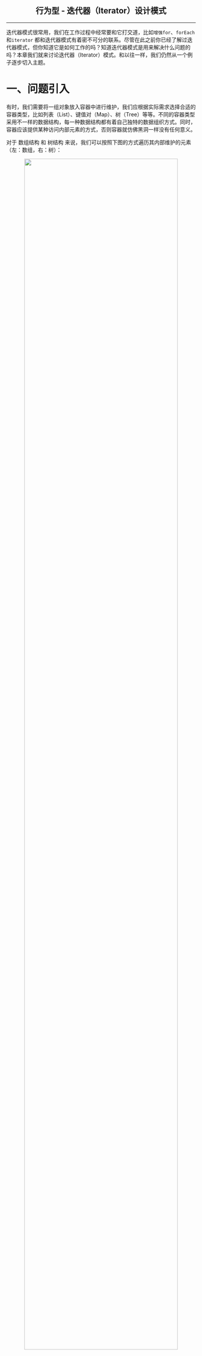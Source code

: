 ## <center> 行为型 - 迭代器（Iterator）设计模式
---

迭代器模式很常用，我们在工作过程中经常要和它打交道，比如`增强for`、`forEach`和`iterator` 都和迭代器模式有着密不可分的联系。尽管在此之前你已经了解过迭代器模式，但你知道它是如何工作的吗？知道迭代器模式是用来解决什么问题的吗？本章我们就来讨论迭代器（Iterator）模式。和以往一样，我们仍然从一个例子逐步切入主题。

# 一、问题引入
有时，我们需要将一组对象放入容器中进行维护，我们应根据实际需求选择合适的容器类型，比如列表（List）、键值对（Map）、树（Tree）等等。不同的容器类型采用不一样的数据结构，每一种数据结构都有着自己独特的数据组织方式。同时，容器应该提供某种访问内部元素的方式，否则容器就仿佛黑洞一样没有任何意义。

对于 数组结构 和 树结构 来说，我们可以按照下图的方式遍历其内部维护的元素（左：数组，右：树）：
<div align="center">
   <img src="/doc/resource/iterator/数组和树遍历图.jpg" width="90%"/>
</div>

对于不同的数据来说，遍历的方式可能是不同的。比如上图中的 数组结构 和 树结构 ，遍历他们的方式可能如下代码片段所示。

```java
// =======================================遍历数组
public void foreachArray(Object[] array) {
	for (int i = 0; i < array.length; i++) {
		Object element = array[i];
		// ==>> 使用元素
	}
}

// =======================================遍历树
public void foreachTree(Tree rootNode) {
	// 使用当前节点
	while (rootNode.children.length > 0) {
		// 处理所有子节点
		Tree[] children = rootNode.children;
		for (int i = 0; i < children.length; i++) {
			Tree child = children[i];
			// 递归处理子节点
			foreachTree(child)
		}
	}
}
```

**（问题一）容器应该保证内部结构的封装性**

有一种方式能让外部遍历到所有的内部元素，那就是内部元素对外界完全透明。但这明显行不通，内部元素对外界透明意味着失去了对象的封装性，对象的安全性会大打折扣（例如 `java.util.ArrayList`，内部维护了一个对象数组，但却无法从外部拿到这个数组的引用）。我们需要一种遍历内部元素的方式，并且还要保证容器维护的内部元素不直接暴露出来。
<div align="center">
   <img src="/doc/resource/iterator/ArrayList内部结构.jpg" width="50%"/>
</div>

**（问题二）不同的数据结构遍历方式不一样**

我们仅仅只是展示了两种数据结构的遍历方式，想象一下，现在我们需要对 链表、键值对、图 等其他的数据结构进行遍历，可以复用上面的遍历方式吗？明显不能。那么，该如何做，才能使得我们对所有的容器都可以使用一致的遍历方式？

**（问题三）遍历方法支持扩展**

对于同一种数据结构来说，有时用户希望按照不同的顺序来遍历他们。比如对于列表（数组、链表等）来说，大多数时间我们都能按照先后顺序逐个访问其内部元素，但是有些特殊情况下，却希望顺序是颠倒过来的（先进入列表的元素后访问）；甚至极端情况下，还要求访问元素的顺序是随机的。需求永远是无止境的，我们无法预知所有可能的情况，我们能做的就是提供通用的遍历方式，并且支持扩展新的遍历方式。下图中列举了对于树形结构的两种遍历方式。
<div align="center">
   <img src="/doc/resource/iterator/树的不同遍历方式.jpg" width="85%"/>
</div>

# 二、解决方案
## 2.1 解放遍历过程

迭代器模式能完美的解决上面的所有问题，并且它还在其他方面展现出了令人欣喜的特性。迭代器模式鼓励我们将对容器的遍历过程从容器对象中解放出来，放入到一个迭代器对象中。比如，对于一个 ArrayList （基于数组的列表）类中元素的遍历动作，可借助于一个 ArrayListIterator（数组列表迭代器）进行。他们之间的关系如下图所示：

<div align="center">
   <img src="/doc/resource/iterator/ArrayList和Iterator关系.jpg" width="50%"/>
</div>

> 在上图中，ArrayListIterator 是一个针对于 ArrayList 的迭代器类，当用户希望遍历已有的 arrayList 对象时，需要实例化一个迭代器对象（arrayListIterator）。`currentPos`标记即将访问的下一个元素在数组中的索引，初始为 0（表示从数组中第一个元素开始遍历）。`hasNext()`方法返回是否还有下一个待访问的元素，当数组中的所有元素都已被访问过时，返回 false；否则，返回 true。`getNextElement()`方法用于返回下一个元素，该操作将让`currentPos`向前推进，指向下一个未访问的元素。周而复始，直至`currentPos`的值等于`ArrayList#size()`，此时就已完成了对所有元素的遍历。 

## 2.2 对所有迭代器的抽象
在前面我们说过，不同的容器对于其内部元素组织方式可能完全不一样，这意味着我们无法仅用一个迭代器对象来遍历所有的容器类型。换句话说，不同的数据结构应该有与之对应的迭代器对象。基于数组的列表使用迭代器类 ArrayListIterator，基于链表的列表使用迭代器类 LinkedListIterator，基于散列表+列表组织的键值对使用迭代器类 HashMapIterator ，多路树使用迭代器类 TreeIterator，等等。此时，我们应该对迭代器进行抽象，在对所有迭代器的抽象中（Iterator）定义统一的行为，例如`getNextElement()`、`hasNext()`。如下所示：

<div align="center">
   <img src="/doc/resource/iterator/迭代器类图演进过程（一）.jpg" width="90%"/>
</div>

> 事实上，容器（Container）的层级关系远比上图中描述的复杂，这个图仅仅只是演示数据结构的丰富性的一个例子而已。毕竟，这里我们讨论的重点是迭代器而非容器，所以不会花时间去解释容器应该有哪些。

## 2.3 如何创建迭代器
每一个迭代器对象都是为了访问容器对象，所以迭代器（Iterator）必须依赖于容器（Container），否则，迭代器将没有意义。但是，实际情况是迭代器对象只能依赖于一种特定类型的容器，比如说 ArrayListIterator 只能用来遍历 ArrayList 实例，而 LinkedListIterator 只能用来遍历 LinkedList 实例。那么，我们该如何描述每一个迭代器类只能适配一种特定的数据结构？
这个问题牵涉了两个对象层次，一个是容器对象层次，它用于维护内部元素；一个是迭代器对象层次，它用于遍历容器的内部元素。如果你已经看过了本系列的其他模式，那么你应该知道如何描述在两个维度上的特定组合，没错，就是[工厂方法（Factory Method）](/doc/creational/FactoryMethod.md)。 好了，让我们将创建迭代器的过程加入到类图结构中去。

<div align="center">
   <img src="/doc/resource/iterator/迭代器类图演进过程（二）.jpg" width="85%"/>
</div>

> 在如上的类图结构中，每一个容器类都需要实现`createIterator()`方法，在该方法中返回一个特定类型的迭代器。比如在`ArrayList#createIterator()`方法中，将返回类型为 ArrayListIterator 类型的迭代器（`return new ArrayListItrator(this)`）。每一个迭代器依赖于一个容器对象，以便迭代器在工作中时，能访问到所有的内部元素。每一个迭代器对象自己决定采用哪种顺序进行遍历，但都需提供`hasNext()`方法用以判断是否已遍历完成，提供`getNextElement()`方法获取下一个元素并且将遍历过程向后推进。

## 2.4 问题回顾
回顾在上面提及的三个问题，我们对迭代器模式如何解决这些问题进行一个总结。

**问题 ==>> 不同的数据结构遍历方式不一样**

引入迭代器模式后，我们可以对所有的数据类型采用同样的遍历方式。就像下图中的示例代码一样：
<div align="center">
  <img src="/doc/resource/iterator/迭代器示例代码.png" width="40%"/>
</div>

**问题 ==>> 遍历方法应该支持扩展**

迭代器模式并未限制每一种容器类只能使用一种迭代器，你可以为任意一种容器类型实现新的迭代器。例如，针对数组列表，我们希望有时候能支持随机遍历，我们只需要实现一个 RandomIterator，并且给 ArrayList 类增加一个`randomIterator()`方法，在该方法中实例化一个 RandomIterator 即可（`return new RandomIterator(this);`）。在接下来的案例中，我们为数组类型的列表实现了支持随机遍历的迭代器。

**问题 ==>> 保证内部结构的封装性**

我们可以借助于内部类的方式来保证容器内部结构的封装性，内部类可以访问容器类的所有成员。将迭代器声明为容器类的内部类，既实现了容器的内部结构对外不透明，又使得迭代器对象可以访问到容器的所有细节。在接下来的案例中，就采用了内部类声明的迭代器。

# 三、实现案例
## 3.1 案例定义
一切的数据结构都起源于数组和链表，那么我们就以他们来演示如何为容器对象构建迭代器。我们约定：
> - 对数组提供两个迭代器，一个是按照先后顺序逐个推进，另一个则随机从剩下未访问的元素中取出一个；
> - 对链表提供的迭代器支持按照从链表头到链表尾的顺序，或者相反的顺序推进，默认从头到尾的顺序；
> - 为了和 JDK 的实现区分开来，在所有类的命名后以 '0' 结尾（例如：ArrayList0）；
> - 引入泛型来表示两种容器的存储类型；

## 3.2 类图结构
我已经实现了该案例，为了在阅读代码时有一个清晰的结构脉络，这里先介绍一下该案例的类图结构。

<div align="center">
   <img src="/doc/resource/iterator/案例类图.png" width="80%"/>
</div>

案例的类图结构如上图所示，对于类图中的类的解释如下：

- **List0<E>**：列表接口，定义了常用的添加元素（`add(E):void`）、获取大小（`size():int`）、获取元素（`get(int):E`）的行为，除此之外，还定义了创建迭代器的行为（`iterator():Iterator0<E>`）;
- **ArrayList0、LinkedList0**：基于数组、链表实现的列表；
- **Node<E>**：链表中节点的封装；
- **Iterator<E>**：迭代器接口，定义了获取下一个元素（`next():E`）、是否还有下一个元素（`hasNext():boolean`）行为；
- **RandomIterator、DefaultArrayIterator、LinkedIterator**：分别为数组的随机迭代器、数组的顺序迭代器、链表的迭代器（构造器中的参数表示当前迭代器是否按照倒序推进）；

## 3.3 代码附录
<div align="center">
   <img src="/doc/resource/iterator/代码附录.png" width="95%"/>
</div>

代码层次及类说明如上所示，更多内容请参考[案例代码](/src/main/java/com/aoligei/behavioral/iterator)。客户端示例代码如下
```java
public class Client {
    public static void main(String[] args) {
        System.out.println("|==> test for array list ----------------------------------------------------|");
        List0<String> array = new ArrayList0<>();
        for (int i = 0; i < 5; i++) {
            array.add("array element for [" + i + "]");
        }

        System.out.println("    顺序遍历器：");
        Client.doIterator(array.iterator());

        System.out.println("    随机遍历器：");
        Iterator0<String> randomIter = ((ArrayList0<String>) array).randomIterator();
        Client.doIterator(randomIter);

        System.out.println("|==> test for linked list ----------------------------------------------------|");
        List0<String> linked = new LinkedList0<>();
        for (int i = 0; i < 4; i++) {
            linked.add("linked element for [" + i + "]");
        }

        System.out.println("    正序遍历器：");
        Client.doIterator(linked.iterator());

        System.out.println("    倒序遍历器：");
        Iterator0<String> reversedIter = ((LinkedList0<String>) linked).reversedIterator();
        Client.doIterator(reversedIter);
    }


    private static void doIterator(Iterator0<String> iter) {
        while (iter.hasNext()) {
            String item = iter.next();
            System.out.println("        " + item);
        }
    }
}
```
运行结果如下
```text
|==> test for array list ----------------------------------------------------|
    顺序遍历器：
        array element for [0]
        array element for [1]
        array element for [2]
        array element for [3]
        array element for [4]
    随机遍历器：
        array element for [2]
        array element for [0]
        array element for [1]
        array element for [4]
        array element for [3]
|==> test for linked list ----------------------------------------------------|
    正序遍历器：
        linked element for [0]
        linked element for [1]
        linked element for [2]
        linked element for [3]
    倒序遍历器：
        linked element for [3]
        linked element for [2]
        linked element for [1]
        linked element for [0]
```

# 四、迭代器模式
## 4.1 意图
> **提供一种方法顺序访问一个聚合对象中各个元素，而又不需暴露该对象的内部表示。**

迭代器模式为客户端提供了一种方式（迭代器）以访问聚合对象（容器对象）中的各个元素。同时，客户端在使用时对这个聚合对象的内部是如何组织的没有任何感知，巧的是客户端在大多数时间对一个容器内部是如何存储数据的并不关心。在用户看来，不管内部是采用了哪些数据结构，只要容器实现了迭代器的接口，那就可以按照统一的方法遍历其内部元素。

## 4.2 通用结构分析
典型迭代器模式的类图结构如下所示：

<div align="center">
   <img src="/doc/resource/iterator/经典迭代器模式类图.jpg" width="80%"/>
</div>

迭代器模式的参与者有如下：

- **Iterator**：迭代器抽象。定义访问和遍历元素的接口；
- **ConcreteIterator**：针对于特定聚合（ConcreteAggregate）对象的迭代器，依赖于一个聚合对象；
- **Aggregate**：聚合抽象。定义创建相应迭代器对象的接口，以及其他的行为；
- **ConcreteAggregate**：负责创建与之对应的迭代器实例；

在迭代器模式中，迭代器一般包含有如下几个行为：

- `first()`：初始化该迭代器，设置第一个访问的元素；
- `next()`：推进迭代器，设置下一个应该访问的元素；
- `isDone()`：获取迭代器已完成遍历的标志；
- `currentItem()`：获取当前的元素；

> 这些行为并不一定总是需要分开，比如我们可以将`first()`行为隐藏于迭代器对象的构造器中，因为对于迭代器来说，初始化的最好时机往往是迭代器实例化的时候。另外，`currentItem()`行为也总是隐藏在`next()`行为后面，这意味着在迭代器向前推进时，总是会返回一个当前的元素。例如在上面的案例中，我们仅向用户暴露了`next()`和`hasNext()`两个行为，其他的行为则被隐藏在内部实现中。

# 五、深入
## 5.1 特点
**（1）支持以不同的顺序遍历聚合对象**

尽管在本章的案例中我们已经实现了对于同一个数据结构提供多个迭代器，例如为数组提供了顺序迭代器和随机迭代器。但我仍不厌其烦的再次强调：迭代器模式支持我们对于一个聚合对象遍历的顺序多样化。例如对于树形结构而言，分为深度优先遍历、广度优先遍历，而深度优先又分为前序遍历、中序遍历及后序遍历等等。诸如此类的遍历方式，我们可以通过定义不同的迭代器来支持，在使用时，只需要用一个不同的迭代器实例代替原先的实例即可，我们甚至可以自己定义迭代器的子类以支持新的遍历方式。这就是面向接口编程的魅力。

**（2）迭代器简化了聚合的工作**

迭代器将如何遍历聚合对象的工作承接过来，这样就简化了聚合的接口，因为聚合接口不需要再定义如何遍历自身的相关行为。

**（3）嵌套遍历**

所谓嵌套遍历指的是在同一个聚合对象上的多重遍历，这得益于同一个聚合对象可以创建多个迭代器对象，并且这些迭代器各个维护自己的状态，相互之间没有影响。如下代码片段所示：
```java
public class NestedTest {
    public static void main(String[] args) {
        List0<String> array = new ArrayList0<>();
        array.add("tom");array.add("jack");
        array.add("tom");array.add("tony");
        array.add("tom");array.add("tony");
        // 统计每个名字出现的次数
        Map<String, Integer> group = new HashMap<>();
        Iterator0<String> iter = array.iterator();  // 外部迭代
        while (iter.hasNext()) {
            String name = iter.next();
            if (!group.containsKey(name)) {
                int count = 0;  // 计数器
                Iterator0<String> insideIter = array.iterator();  // 嵌套内的迭代
                while (insideIter.hasNext()) {
                    String item = insideIter.next();
                    if (name.equals(item)) {
                        count ++;
                    }
                }
                group.put(name, count);
            }
        }
        System.out.println(group);
    }
}
```
该代码片段演示了如何使用嵌套的迭代器来统计数组列表中的每个元素的出现次数。外部迭代遍历每个元素，当元素未被统计时，通过内部迭代器来累加当前元素的出现次数，否则跳过这个元素。该例子的完整代码已附录在文末。
## 5.2 适用场景
**（1）隐藏数据结构的复杂性**

当某个容器内部的数据结构相当复杂，并且希望对客户端隐藏内部的复杂性时，可使用迭代器模式来简化客户端的遍历过程。不管一个容器内部的数据结构如何复杂，对客户端来说，只需要通过几个简单的行为就可以完成遍历过程。这对于优化客户端的体验很有帮助。

> 例如，有一个这样的聚合对象，在内部元素较少时，我们采用链表的方式存储。而当内部元素较多时，我们则采用红黑树的方式存储，借助于红黑树的特质，使得在查找元素的效率上能得到提升。但是，对这个对象的遍历过程却相当痛苦，因为要面临着两种数据组织方式。此时，我们就可以用迭代器模式来封装迭代的过程，从而隐藏了内部细节的复杂性。

**（2）重用代码**

对于容器来说，描述迭代过程的代码往往体积非常庞大，并且较为复杂。当这些代码散落在程序业务逻辑中时，它会让业务逻辑模糊不清，降低了业务代码的可维护性。因此，将遍历代码封装到特定的迭代器类中可使程序代码更加简洁，逻辑更加清晰。

**（3）希望以同样的方法遍历不同的容器**

迭代器模式定义了一套遍历容器内部元素的规范，每个特定的迭代器在规范约束下各自实现，这样客户端能以同样的方式来遍历不同的容器。特别是，当一个容器的内部数据结构未知时，这一点显得尤为重要。有了迭代器模式托底，即便容器内部将来如何变化，多么复杂，客户端不用关心，也不会受到内部细节变化的影响。

# 六、使用技巧
## 6.1 谁控制迭代
在本章中，遍历向前推进的过程封装在如 next() 这样的行为中，而这个行为是由客户端在负责调用，一般将这样推进过程由客户端实现的迭代器称为“外部迭代器”。事实上，除此以外，还有一种“内部迭代器”，顾名思义，内部迭代器指的是迭代的推进过程由迭代器自身负责，内部迭代器的实现需要借助于类似函数对象这样的手段。考虑再三，我决定内部迭代器的更多细节不在此阐述，有兴趣的朋友可自行了解。如果有机会，我将单独出一篇介绍如何构建内部迭代器。内部迭代器的使用通常像如下代码所示：
```java
public static void main(String[] args) {
    java.util.List<String> list = fromSomeWhere();
    list.forEach(o -> System.out.println(o));		// 内部迭代
}
```
## 6.2 适当增加迭代器的健壮性
不管迭代器是如何工作的，在遍历一个容器的同时更改这个容器内部的元素是非常危险的。如果在遍历的同时，增加新的元素，可能将导致漏掉某个元素的访问；而移除已有的元素，可能导致对一个元素的多次访问。在 Java 中，用 `java.util.ConcurrentModifiedException` 来描述这个问题。不止一种办法能保证迭代器的健壮性，这里提供两个实现思路：

- 有一种做法是在迭代器初始化时，拷贝该容器对象，遍历仅针对拷贝容器的内部元素。尽管这种实现方式确实能保证遍历的健壮性，但付出的代价太大，选择这种方式应慎重再慎重；
- 还有一种做法是在容器对象和迭代器对象中间引入一种同步机制。比如说，迭代器在实例化时就将自己注册到容器对象中，当容器对象中发生插入和删除元素行为时，调整所有迭代器对象的内部状态，以保证遍历能正确进行下去。

## 6.3 权衡封装性和扩展性
有时候，我们不得不在封装性和扩展性之间做出选择。尽管迭代器对象和聚合对象之间有千丝万缕的联系，但他们毕竟属于两个对象，迭代器对象在某些时候必须要访问到聚合对象中的私有成员。这时，我们就得做出取舍：

- 选择封装性：我们可以将迭代器类作为聚合类的内部类，这样迭代器对象就可以轻松访问任意成员，而不需要对外部提供任何访问私有成员的方法；
- 选择扩展性：我们不得不将一些私有成员的访问暴露给外界，这也在一定程度上暴露了聚合对象的细节。

在本章的案例实现中，我们在封装性和扩展性之间选择了封装性。回顾我们在案例中基于链表实现的列表（LinkedList0），我们使用了一个内部类（LinkedIterator）来实现了链表的迭代器。如果某天需要在外部定义一个全新的迭代器类，有可能我们需要为列表增加一些方法（例如访问链表头的方法：`getHead():Node<E>`），以便我们能初始化迭代器对象。值得一提的是，JDK 实现的 ArrayList、LinkedList 等在这个问题上，作出了和我们同样的选择。

# 附录
[回到主页](/README.md)&emsp;[案例代码](/src/main/java/com/aoligei/behavioral/iterator)
